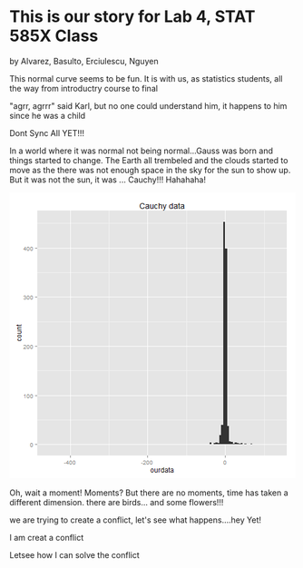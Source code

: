 This is our story for Lab 4, STAT 585X Class
====
by Alvarez, Basulto, Erciulescu, Nguyen

This normal curve seems to be fun. It is with us, as statistics students, all the way from introductry course to final 

"agrr, agrrr" said Karl, but no one could understand him, it happens to him since he was a child

Dont Sync All YET!!!

In a world where it was normal not being normal...Gauss was born and things started to change. The Earth all trembeled and the clouds started to move as the there was not enough space in the sky for the sun to show up. But it was not the sun, it was ... Cauchy!!! Hahahaha!

![plot of chunk unnamed-chunk-1](figure/unnamed-chunk-1.png) 


Oh, wait a moment! Moments? But there are no moments, time has taken a different dimension. there are birds... and some flowers!!!

we are trying to create a conflict, let's see what happens....hey Yet!

I am creat a conflict

Letsee how I can solve the conflict
